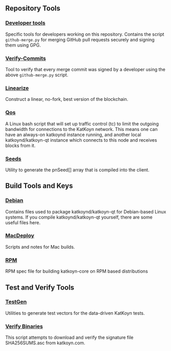 Repository Tools
---------------------

### [Developer tools](/contrib/devtools) ###
Specific tools for developers working on this repository.
Contains the script `github-merge.py` for merging GitHub pull requests securely and signing them using GPG.

### [Verify-Commits](/contrib/verify-commits) ###
Tool to verify that every merge commit was signed by a developer using the above `github-merge.py` script.

### [Linearize](/contrib/linearize) ###
Construct a linear, no-fork, best version of the blockchain.

### [Qos](/contrib/qos) ###

A Linux bash script that will set up traffic control (tc) to limit the outgoing bandwidth for connections to the KatKoyn network. This means one can have an always-on katkoynd instance running, and another local katkoynd/katkoyn-qt instance which connects to this node and receives blocks from it.

### [Seeds](/contrib/seeds) ###
Utility to generate the pnSeed[] array that is compiled into the client.

Build Tools and Keys
---------------------

### [Debian](/contrib/debian) ###
Contains files used to package katkoynd/katkoyn-qt
for Debian-based Linux systems. If you compile katkoynd/katkoyn-qt yourself, there are some useful files here.

### [MacDeploy](/contrib/macdeploy) ###
Scripts and notes for Mac builds. 

### [RPM](/contrib/rpm) ###
RPM spec file for building katkoyn-core on RPM based distributions

Test and Verify Tools 
---------------------

### [TestGen](/contrib/testgen) ###
Utilities to generate test vectors for the data-driven KatKoyn tests.

### [Verify Binaries](/contrib/verifybinaries) ###
This script attempts to download and verify the signature file SHA256SUMS.asc from katkoyn.com.
